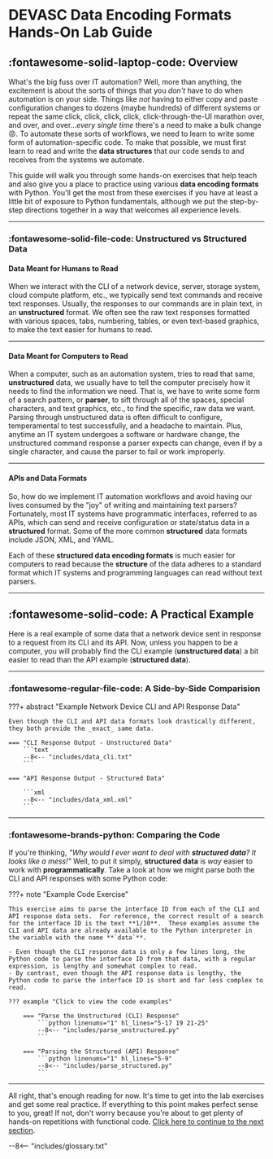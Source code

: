 # DEVASC Data Encoding Formats Hands-On Lab Guide

## :fontawesome-solid-laptop-code: Overview

What's the big fuss over IT automation?  Well, more than anything, the excitement is about the sorts of things that you _don't_ have to do when automation is on your side.  Things like _not_ having to either copy and paste configuration changes to dozens (maybe hundreds) of different systems or repeat the same click, click, click, click, click-through-the-UI marathon over, and over, and over..._every single time_ there's a need to make a bulk change :rage:.  To automate these sorts of workflows, we need to learn to write some form of automation-specific code.  To make that possible, we must first learn to read and write the **data structures** that our code sends to and receives from the systems we automate.

This guide will walk you through some hands-on exercises that help teach and also give you a place to practice using various **data encoding formats** with Python.  You'll get the most from these exercises if you have at least a little bit of exposure to Python fundamentals, although we put the step-by-step directions together in a way that welcomes all experience levels.

---

### :fontawesome-solid-file-code: Unstructured vs Structured Data

#### Data Meant for Humans to Read

When we interact with the CLI of a network device, server, storage system, cloud compute platform, etc., we typically send text commands and receive text responses.  Usually, the responses to our commands are in plain text, in an **unstructured** format.  We often see the raw text responses formatted with various spaces, tabs, numbering, tables, or even text-based graphics, to make the text easier for humans to read.

---

#### Data Meant for Computers to Read

When a computer, such as an automation system, tries to read that same, **unstructured** data, we usually have to tell the computer precisely how it needs to find the information we need.  That is, we have to write some form of a search pattern, or **parser**, to sift through all of the spaces, special characters, and text graphics, etc., to find the specific, raw data we want.  Parsing through unstructured data is often difficult to configure, temperamental to test successfully, and a headache to maintain.  Plus, anytime an IT system undergoes a software or hardware change, the unstructured command response a parser expects can change, even if by a single character, and cause the parser to fail or work improperly.

---

#### APIs and Data Formats

So, how do we implement IT automation workflows and avoid having our lives consumed by the "joy" of writing and maintaining text parsers?  Fortunately, most IT systems have programmatic interfaces, referred to as APIs, which can send and receive configuration or state/status data in a **structured** format.  Some of the more common **structured** data formats include JSON, XML, and YAML.

Each of these **structured data encoding formats** is much easier for computers to read because the **structure** of the data adheres to a standard format which IT systems and programming languages can read without text parsers.

---

## :fontawesome-solid-code: A Practical Example

Here is a real example of some data that a network device sent in response to a request from its CLI and its API.  Now, unless you happen to be a computer, you will probably find the CLI example (**unstructured data**) a bit easier to read than the API example (**structured data**).

---

### :fontawesome-regular-file-code: A Side-by-Side Comparision

???+ abstract "Example Network Device CLI and API Response Data"

    Even though the CLI and API data formats look drastically different, they both provide the _exact_ same data.

    === "CLI Response Output - Unstructured Data"
        ```text
        --8<-- "includes/data_cli.txt"
        ```

    === "API Response Output - Structured Data"

        ```xml
        --8<-- "includes/data_xml.xml"
        ```

---

### :fontawesome-brands-python: Comparing the Code

If you're thinking, _"Why would I ever want to deal with **structured data**? It looks like a mess!"_  Well, to put it simply, **structured data** is _way_ easier to work with **programmatically**.  Take a look at how we might parse both the CLI and API responses with some Python code:

???+ note "Example Code Exercise"

    This exercise aims to parse the interface ID from each of the CLI and API response data sets.  For reference, the correct result of a search for the interface ID is the text **1/10**.  These examples assume the CLI and API data are already available to the Python interpreter in the variable with the name **`data`**.

    - Even though the CLI response data is only a few lines long, the Python code to parse the interface ID from that data, with a regular expression, is lengthy and somewhat complex to read.
    - By contrast, even though the API response data is lengthy, the Python code to parse the interface ID is short and far less complex to read.

    ??? example "Click to view the code examples"

        === "Parse the Unstructured (CLI) Response"
            ```python linenums="1" hl_lines="5-17 19 21-25"
            --8<-- "includes/parse_unstructured.py"
            ```
    
        === "Parsing the Structured (API) Response"
            ```python linenums="1" hl_lines="5-9"
            --8<-- "includes/parse_structured.py"
            ```

---

All right, that's enough reading for now.  It's time to get into the lab exercises and get some real practice.  If everything to this point makes perfect sense to you, great!  If not, don't worry because you're about to get plenty of hands-on repetitions with functional code.  [Click here to continue to the next section](sections/section_1.md "Hands-On Lab Setup").

--8<-- "includes/glossary.txt"
